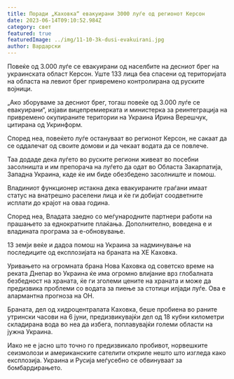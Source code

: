 ```yaml
---
title: Поради „Каховка“ евакуирани 3000 луѓе од регионот Керсон
date: 2023-06-14T09:10:52.984Z
category: свет
featured: true
featuredImage: ../img/11-10-3k-dusi-evakuirani.jpg
author: Вардарски
---
```

Повеќе од 3.000 луѓе се евакуирани од населбите на десниот брег на украинската област Керсон. Уште 133 лица беа спасени од територијата на областа на левиот брег привремено контролирана од руските војници.

„Ако зборуваме за десниот брег, тогаш повеќе од 3.000 луѓе се евакуирани“, изјави вицепремиерката и министерка за реинтеграција на привремено окупираните територии на Украина Ирина Верешчук, цитирана од Укринформ.

Според неа, повеќето луѓе остануваат во регионот Керсон, не сакаат да се оддалечат од своите домови и да чекаат водата да се повлече.

Таа додаде дека луѓето во руските региони живеат во посебни засолништа и им препорача на луѓето да одат во Областа Закарпатија, Западна Украина, каде ќе им биде обезбедено засолниште и помош.

Владиниот функционер истакна дека евакуираните граѓани имаат статус на внатрешно раселени лица и ќе ги добијат соодветните исплати до крајот на оваа година.

Според неа, Владата заедно со меѓународните партнери работи на прашањето за еднократните плаќања. Дополнително, воведена е и владината програма за е-обновување.

13 земји веќе и дадоа помош на Украина за надминување на последиците од експлозијата на браната на ХЕ Каховка.

Уривањето на огромната брана Нова Каховка од советско време на реката Днепар во Украина ќе има огромно влијание врз глобалната безбедност на храната, ќе ги зголеми цените на храната и може да предизвика проблеми со водата за пиење за стотици илјади луѓе. Ова е алармантна прогноза на ОН.

Браната, дел од хидроцентралата Каховка, беше пробиена во раните утрински часови на 6 јуни, предизвикувајќи дел од 18 кубни километри складирана вода во неа да избега, поплавувајќи големи области на јужна Украина.

Иако не е јасно што точно го предизвикало пробивот, норвешките сеизмолози и американските сателити откриле нешто што изгледа како експлозија. Украина и Русија меѓусебно се обвинуваат за бомбардирањето.